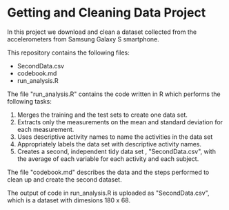 # Getting and Cleaning Data Project

In this project we download and clean a dataset collected from the accelerometers from Samsung Galaxy S smartphone.


This repository contains the following files:

* SecondData.csv
* codebook.md
* run_analysis.R

The file "run_analysis.R" contains the code written in R which performs the following
tasks:

1. Merges the training and the test sets to create one data set.
2. Extracts only the measurements on the mean and standard deviation for each measurement. 
3. Uses descriptive activity names to name the activities in the data set
4. Appropriately labels the data set with descriptive activity names. 
5. Creates a second, independent tidy data set , "SecondData.csv", with the average of each variable for each activity and each subject. 

The file "codebook.md" describes the data and the steps performed to clean up and create the 
second dataset. 

The output of code in run_analysis.R is uploaded as "SecondData.csv", which is a dataset with dimesions 180 x 68.

